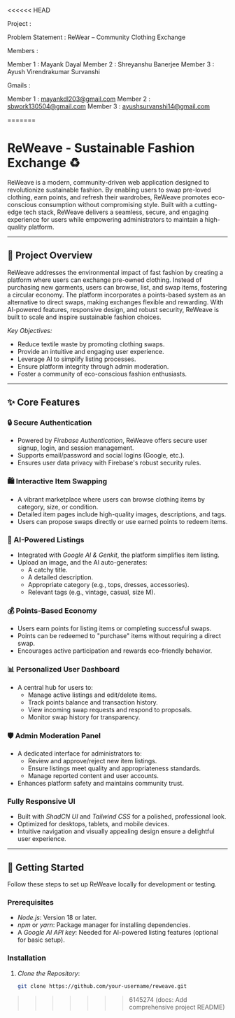<<<<<< HEAD

Project : 

Problem Statement : ReWear – Community Clothing Exchange

Members : 

Member 1 : Mayank Dayal
Member 2 : Shreyanshu Banerjee
Member 3 : Ayush Virendrakumar Survanshi

Gmails :

Member 1 : mayankdl203@gmail.com
Member 2 : sbwork130504@gmail.com
Member 3 : ayushsurvanshi14@gmail.com


=======
# ReWeave - Sustainable Fashion Exchange ♻

ReWeave is a modern, community-driven web application designed to revolutionize sustainable fashion. By enabling users to swap pre-loved clothing, earn points, and refresh their wardrobes, ReWeave promotes eco-conscious consumption without compromising style. Built with a cutting-edge tech stack, ReWeave delivers a seamless, secure, and engaging experience for users while empowering administrators to maintain a high-quality platform.

---

## 🌟 Project Overview

ReWeave addresses the environmental impact of fast fashion by creating a platform where users can exchange pre-owned clothing. Instead of purchasing new garments, users can browse, list, and swap items, fostering a circular economy. The platform incorporates a points-based system as an alternative to direct swaps, making exchanges flexible and rewarding. With AI-powered features, responsive design, and robust security, ReWeave is built to scale and inspire sustainable fashion choices.

*Key Objectives:*
- Reduce textile waste by promoting clothing swaps.
- Provide an intuitive and engaging user experience.
- Leverage AI to simplify listing processes.
- Ensure platform integrity through admin moderation.
- Foster a community of eco-conscious fashion enthusiasts.

---

## ✨ Core Features

### 🔒 Secure Authentication
- Powered by *Firebase Authentication*, ReWeave offers secure user signup, login, and session management.
- Supports email/password and social logins (Google, etc.).
- Ensures user data privacy with Firebase's robust security rules.

### 🛍 Interactive Item Swapping
- A vibrant marketplace where users can browse clothing items by category, size, or condition.
- Detailed item pages include high-quality images, descriptions, and tags.
- Users can propose swaps directly or use earned points to redeem items.

### 🤖 AI-Powered Listings
- Integrated with *Google AI & Genkit*, the platform simplifies item listing.
- Upload an image, and the AI auto-generates:
  - A catchy title.
  - A detailed description.
  - Appropriate category (e.g., tops, dresses, accessories).
  - Relevant tags (e.g., vintage, casual, size M).

### 💰 Points-Based Economy
- Users earn points for listing items or completing successful swaps.
- Points can be redeemed to "purchase" items without requiring a direct swap.
- Encourages active participation and rewards eco-friendly behavior.

### 📊 Personalized User Dashboard
- A central hub for users to:
  - Manage active listings and edit/delete items.
  - Track points balance and transaction history.
  - View incoming swap requests and respond to proposals.
  - Monitor swap history for transparency.

### 🛡 Admin Moderation Panel
- A dedicated interface for administrators to:
  - Review and approve/reject new item listings.
  - Ensure listings meet quality and appropriateness standards.
  - Manage reported content and user accounts.
- Enhances platform safety and maintains community trust.

###    Fully Responsive UI
- Built with *ShadCN UI* and *Tailwind CSS* for a polished, professional look.
- Optimized for desktops, tablets, and mobile devices.
- Intuitive navigation and visually appealing design ensure a delightful user experience.

---


## 🏁 Getting Started

Follow these steps to set up ReWeave locally for development or testing.

### Prerequisites
- *Node.js*: Version 18 or later.
- *npm* or *yarn*: Package manager for installing dependencies.
- A *Google AI API key*: Needed for AI-powered listing features (optional for basic setup).

### Installation

1. *Clone the Repository*:
   ```sh
   git clone https://github.com/your-username/reweave.git
>>>>>>> 6145274 (docs: Add comprehensive project README)
